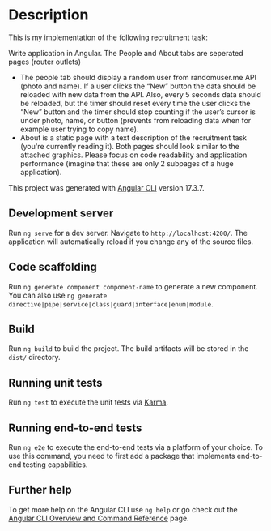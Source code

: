 # Description

This is my implementation of the following recruitment task:

Write application in Angular. The People and About tabs are seperated pages (router outlets)

- The people tab should display a random user from randomuser.me API (photo and name). If a user clicks the “New” button the data should be reloaded with new data from the API. Also, every 5 seconds data should be reloaded, but the timer should reset every time the user clicks the “New” button and the timer should stop counting if the user’s cursor is under photo, name, or button (prevents from reloading data when for example user trying to copy name).
- About is a static page with a text description of the recruitment task (you're currently reading it).
Both pages should look similar to the attached graphics. Please focus on code readability and application performance (imagine that these are only 2 subpages of a huge application).

This project was generated with [Angular CLI](https://github.com/angular/angular-cli) version 17.3.7.

## Development server

Run `ng serve` for a dev server. Navigate to `http://localhost:4200/`. The application will automatically reload if you change any of the source files.

## Code scaffolding

Run `ng generate component component-name` to generate a new component. You can also use `ng generate directive|pipe|service|class|guard|interface|enum|module`.

## Build

Run `ng build` to build the project. The build artifacts will be stored in the `dist/` directory.

## Running unit tests

Run `ng test` to execute the unit tests via [Karma](https://karma-runner.github.io).

## Running end-to-end tests

Run `ng e2e` to execute the end-to-end tests via a platform of your choice. To use this command, you need to first add a package that implements end-to-end testing capabilities.

## Further help

To get more help on the Angular CLI use `ng help` or go check out the [Angular CLI Overview and Command Reference](https://angular.io/cli) page.

